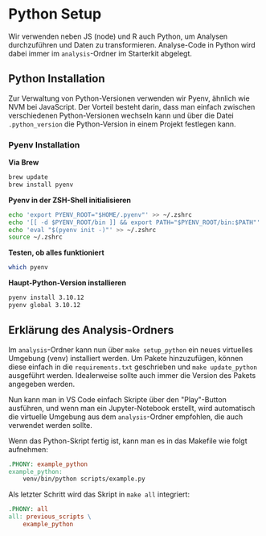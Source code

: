 # Python Setup

Wir verwenden neben JS (node) und R auch Python, um Analysen durchzuführen und Daten zu transformieren. Analyse-Code in Python wird dabei immer im `analysis`-Ordner im Starterkit abgelegt.

## Python Installation

Zur Verwaltung von Python-Versionen verwenden wir Pyenv, ähnlich wie NVM bei JavaScript. Der Vorteil besteht darin, dass man einfach zwischen verschiedenen Python-Versionen wechseln kann und über die Datei `.python_version` die Python-Version in einem Projekt festlegen kann.

### Pyenv Installation

**Via Brew**
```bash
brew update
brew install pyenv
```

**Pyenv in der ZSH-Shell initialisieren**
```bash
echo 'export PYENV_ROOT="$HOME/.pyenv"' >> ~/.zshrc
echo '[[ -d $PYENV_ROOT/bin ]] && export PATH="$PYENV_ROOT/bin:$PATH"' >> ~/.zshrc
echo 'eval "$(pyenv init -)"' >> ~/.zshrc
source ~/.zshrc
```

**Testen, ob alles funktioniert**
```bash
which pyenv
```

**Haupt-Python-Version installieren**
```bash
pyenv install 3.10.12
pyenv global 3.10.12
```

## Erklärung des Analysis-Ordners

Im `analysis`-Ordner kann nun über `make setup_python` ein neues virtuelles Umgebung (venv) installiert werden. Um Pakete hinzuzufügen, können diese einfach in die `requirements.txt` geschrieben und `make update_python` ausgeführt werden. Idealerweise sollte auch immer die Version des Pakets angegeben werden.

Nun kann man in VS Code einfach Skripte über den "Play"-Button ausführen, und wenn man ein Jupyter-Notebook erstellt, wird automatisch die virtuelle Umgebung aus dem `analysis`-Ordner empfohlen, die auch verwendet werden sollte.

Wenn das Python-Skript fertig ist, kann man es in das Makefile wie folgt aufnehmen:

```makefile
.PHONY: example_python
example_python:
	venv/bin/python scripts/example.py
```

Als letzter Schritt wird das Skript in `make all` integriert:

```makefile
.PHONY: all
all: previous_scripts \
	example_python
```
